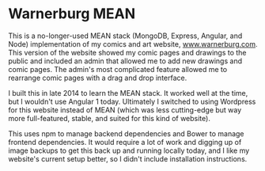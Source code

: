 # Warnerburg MEAN

This is a no-longer-used MEAN stack (MongoDB, Express, Angular, and Node) implementation of my comics and art website, www.warnerburg.com. This version of the website showed my comic pages and drawings to the public and included an admin that allowed me to add new drawings and comic pages. The admin's most complicated feature allowed me to rearrange comic pages with a drag and drop interface.

I built this in late 2014 to learn the MEAN stack. It worked well at the time, but I wouldn't use Angular 1 today. Ultimately I switched to using Wordpress for this website instead of MEAN (which was less cutting-edge but way more full-featured, stable, and suited for this kind of website).

This uses npm to manage backend dependencies and Bower to manage frontend dependencies.  It would require a lot of work and digging up of image backups to get this back up and running locally today, and I like my website's current setup better, so I didn't include installation instructions.
